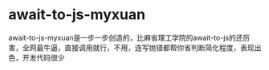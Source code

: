 # await-to-js-myxuan
await-to-js-myxuan是一步一步创造的，比麻省理工学院的await-to-js的还厉害，全网最牛逼，直接调用就行，不用，连写抛错都帮你省判断简化程度，表现出色，开发代码很少
